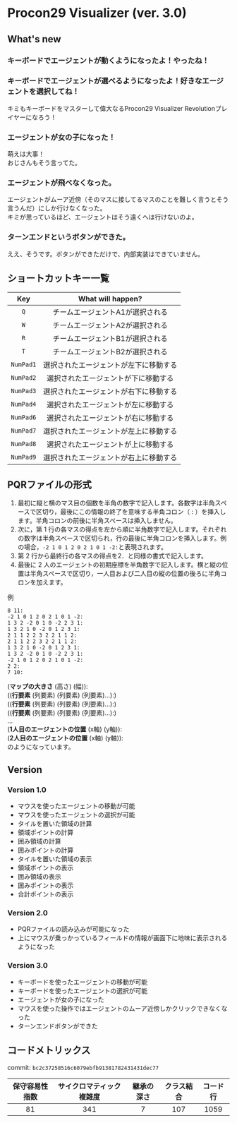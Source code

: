 # Procon29 Visualizer (ver. 3.0)

## What's new

### キーボードでエージェントが動くようになったよ！やったね！

### キーボードでエージェントが選べるようになったよ！好きなエージェントを選択してね！

キミもキーボードをマスターして偉大なるProcon29 Visualizer Revolutionプレイヤーになろう！

### エージェントが女の子になった！

萌えは大事！  
おじさんもそう言ってた。

### エージェントが飛べなくなった。

エージェントがムーア近傍（そのマスに接してるマスのことを難しく言うとそう言うんだ）にしか行けなくなった。  
キミが思っているほど、エージェントはそう遠くへは行けないのよ。

### ターンエンドというボタンができた。

ええ、そうです。ボタンができただけで、内部実装はできていません。

## ショートカットキー一覧

|Key|What will happen?|
|:--:|:--:|
|`Q`| チームエージェントA1が選択される |
|`W`| チームエージェントA2が選択される |
|`R`| チームエージェントB1が選択される |
|`T`| チームエージェントB2が選択される |
|`NumPad1`| 選択されたエージェントが左下に移動する |
|`NumPad2`| 選択されたエージェントが下に移動する |
|`NumPad3`| 選択されたエージェントが右下に移動する |
|`NumPad4`| 選択されたエージェントが左に移動する |
|`NumPad6`| 選択されたエージェントが右に移動する |
|`NumPad7`| 選択されたエージェントが左上に移動する |
|`NumPad8`| 選択されたエージェントが上に移動する |
|`NumPad9`| 選択されたエージェントが右上に移動する |

## PQRファイルの形式

1. 最初に縦と横のマス目の個数を半角の数字で記入します。各数字は半角スペースで区切り，最後にこの情報の終了を意味する半角コロン（ : ）を挿入します。半角コロンの前後に半角スペースは挿入しません。
1. 次に，第 1 行の各マスの得点を左から順に半角数字で記入します。それぞれの数字は半角スペースで区切られ，行の最後に半角コロンを挿入します。例 の場合，`-2 1 0 1 2 0 2 1 0 1 -2:`と表現されます。
1. 第 2 行から最終行の各マスの得点を2．と同様の書式で記入します。
1. 最後に 2 人のエージェントの初期座標を半角数字で記入します。横と縦の位置は半角スペースで区切り，一人目および二人目の縦の位置の後ろに半角コロンを加えます。

例

```pqr
8 11:
-2 1 0 1 2 0 2 1 0 1 -2:
1 3 2 -2 0 1 0 -2 2 3 1:
1 3 2 1 0 -2 0 1 2 3 1:
2 1 1 2 2 3 2 2 1 1 2:
2 1 1 2 2 3 2 2 1 1 2:
1 3 2 1 0 -2 0 1 2 3 1:
1 3 2 -2 0 1 0 -2 2 3 1:
-2 1 0 1 2 0 2 1 0 1 -2:
2 2:
7 10:
```

(**マップの大きさ** (高さ) (幅)):  
((**行要素** (列要素) (列要素) (列要素)...):)  
((**行要素** (列要素) (列要素) (列要素)...):)  
((**行要素** (列要素) (列要素) (列要素)...):)  
...  
(**1人目のエージェントの位置** (x軸) (y軸)):  
(**2人目のエージェントの位置** (x軸) (y軸)):  
のようになっています。

## Version

### Version 1.0

- マウスを使ったエージェントの移動が可能
- マウスを使ったエージェントの選択が可能
- タイルを置いた領域の計算
- 領域ポイントの計算
- 囲み領域の計算
- 囲みポイントの計算
- タイルを置いた領域の表示
- 領域ポイントの表示
- 囲み領域の表示
- 囲みポイントの表示
- 合計ポイントの表示

### Version 2.0

- PQRファイルの読み込みが可能になった
- 上にマウスが乗っかっているフィールドの情報が画面下に地味に表示されるようになった

### Version 3.0

- キーボードを使ったエージェントの移動が可能
- キーボードを使ったエージェントの選択が可能
- エージェントが女の子になった
- マウスを使った操作ではエージェントのムーア近傍しかクリックできなくなった
- ターンエンドボタンができた

## コードメトリックス

commit: `bc2c37258516c6079ebfb91381782431431dec77`

|保守容易性指数|サイクロマティック複雑度|継承の深さ|クラス結合|コード行|
|:-:|:-:|:-:|:-:|:-:|  
|81|341|7|107|1059|
